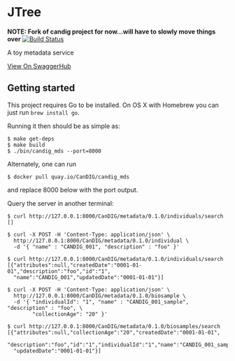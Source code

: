# JTree

**NOTE: Fork of candig project for now...will have to slowly move things over**
[![Build Status](https://travis-ci.org/CanDIG/candig_mds.svg?branch=master)](https://travis-ci.org/CanDIG/candig_mds)

A toy metadata service

[View On SwaggerHub](https://app.swaggerhub.com/apis/CanDIG/candig-metadata_api/0.1.0)

## Getting started

This project requires Go to be installed. On OS X with Homebrew you can just run `brew install go`.

Running it then should be as simple as:

```console
$ make get-deps
$ make build
$ ./bin/candig_mds --port=8000
```

Alternately, one can run

```console
$ docker pull quay.io/CanDIG/candig_mds
```
and replace 8000 below with the port output.

Query the server in another terminal:

```console
$ curl http://127.0.0.1:8000/CanDIG/metadata/0.1.0/individuals/search
[]

$ curl -X POST -H 'Content-Type: application/json' \
  http://127.0.0.1:8000/CanDIG/metadata/0.1.0/individual \
  -d '{ "name" : "CANDIG_001", "description" : "foo" }'

$ curl http://127.0.0.1:8000/CanDIG/metadata/0.1.0/individuals/search
[{"attributes":null,"createdDate":"0001-01-01","description":"foo","id":"1",
  "name":"CANDIG_001","updatedDate":"0001-01-01"}]

$ curl -X POST -H 'Content-Type: application/json' \
  http://127.0.0.1:8000/CanDIG/metadata/0.1.0/biosample \
  -d '{ "individualId": "1", "name" : "CANDIG_001_sample", "description" : "foo", \
        "collectionAge": "20" }'

$ curl http://127.0.0.1:8000/CanDIG/metadata/0.1.0/biosamples/search
[{"attributes":null,"collectionAge":"20","createdDate":"0001-01-01",
  "description":"foo","id":"1","individualId":"1","name":"CANDIG_001_sample",
  "updatedDate":"0001-01-01"}]
```
